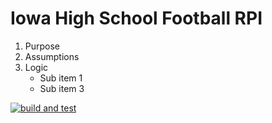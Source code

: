 # Iowa High School Football RPI



1. Purpose
2. Assumptions
3. Logic
   * Sub item 1
   * Sub item 3




[![build and test](https://github.com/camsam50/IowaHighSchoolFootballRPI/actions/workflows/build-and-test.yml/badge.svg)](https://github.com/camsam50/IowaHighSchoolFootballRPI/actions/workflows/build-and-test.yml)
